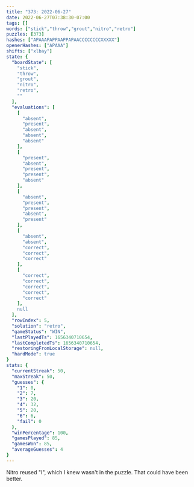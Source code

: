 ```yaml
---
title: "373: 2022-06-27"
date: 2022-06-27T07:38:30-07:00
tags: []
words: ["stick","throw","grout","nitro","retro"]
puzzles: [373]
hashes: ["APAAAPAPPAAPPAPAACCCCCCCCXXXXX"]
openerHashes: ["APAAA"]
shifts: ["xlbay"]
state: {
  "boardState": [
    "stick",
    "throw",
    "grout",
    "nitro",
    "retro",
    ""
  ],
  "evaluations": [
    [
      "absent",
      "present",
      "absent",
      "absent",
      "absent"
    ],
    [
      "present",
      "absent",
      "present",
      "present",
      "absent"
    ],
    [
      "absent",
      "present",
      "present",
      "absent",
      "present"
    ],
    [
      "absent",
      "absent",
      "correct",
      "correct",
      "correct"
    ],
    [
      "correct",
      "correct",
      "correct",
      "correct",
      "correct"
    ],
    null
  ],
  "rowIndex": 5,
  "solution": "retro",
  "gameStatus": "WIN",
  "lastPlayedTs": 1656340710654,
  "lastCompletedTs": 1656340710654,
  "restoringFromLocalStorage": null,
  "hardMode": true
}
stats: {
  "currentStreak": 50,
  "maxStreak": 50,
  "guesses": {
    "1": 0,
    "2": 7,
    "3": 20,
    "4": 32,
    "5": 20,
    "6": 6,
    "fail": 0
  },
  "winPercentage": 100,
  "gamesPlayed": 85,
  "gamesWon": 85,
  "averageGuesses": 4
}
---
```


<!-- more -->
Nitro reused "I", which I knew wasn't in the puzzle. That could have been better. 
